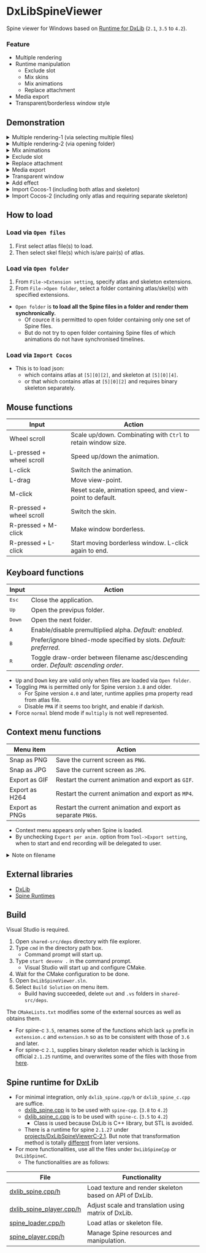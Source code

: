 # DxLibSpineViewer

Spine viewer for Windows based on [Runtime for DxLib](#spine-runtime-for-dxlib) (`2.1`, `3.5` to `4.2`).

### Feature
- Multiple rendering
- Runtime manipulation
  - Exclude slot
  - Mix skins
  - Mix animations
  - Replace attachment
- Media export
- Transparent/borderless window style

## Demonstration

<details><summary>Multiple rendering-1 (via selecting multiple files)</summary>
 
https://github.com/user-attachments/assets/8ca281a2-9fe5-4d4d-a888-f636e06f0608

</details>

<details><summary>Multiple rendering-2 (via opening folder)</summary>

https://github.com/user-attachments/assets/6787f39b-3dd2-47f6-8941-8809ddec6b03
 
</details>

<details><summary>Mix animations</summary>

https://github.com/user-attachments/assets/47ef9037-94d4-4354-8397-b04081dc6697

</details>

<details><summary>Exclude slot</summary>

https://github.com/user-attachments/assets/96f44b4b-1054-4aaf-83a6-1a604160cae4

</details>

<details><summary>Replace attachment</summary>
 
https://github.com/user-attachments/assets/009406d5-71d2-4012-9095-0adc198850d0

</details>

<details><summary>Media export</summary>

https://github.com/user-attachments/assets/fbfa7fb7-6ebf-4660-8d88-d29cf8d16840

</details>
<details><summary>Transparent window</summary>

https://github.com/user-attachments/assets/b67e6ead-7b2b-4035-b1d3-894274bdfafb

</details>

<details><summary>Add effect</summary>

https://github.com/user-attachments/assets/5cd49bca-2fe5-4cd9-9404-6a7381b5364a

</details>

<details><summary>Import Cocos-1 (including both atlas and skeleton)</summary>

https://github.com/user-attachments/assets/d85f0677-d16b-454b-b8e6-8c47af28cb3b

</details>

<details><summary>Import Cocos-2 (including only atlas and requiring separate skeleton)</summary>

https://github.com/user-attachments/assets/3033fef6-aa30-420f-9a2a-5cb1976780e3

</details>


## How to load

### Load via `Open files`

1. First select atlas file(s) to load. 
2. Then select skel file(s) which is/are pair(s) of atlas.

### Load via `Open folder` 

1. From `File->Extension setting`, specify atlas and skeleton extensions.
2. From `File->Open folder`, select a folder containing atlas/skel(s) with specified extensions.

- `Open folder` is __to load all the Spine files in a folder and render them synchronically.__
  - Of cource it is permitted to open folder containing only one set of Spine files. 
  - But do not try to open folder containing Spine files of which animations do not have synchronised timelines.

### Load via `Import Cocos`

- This is to load json:
  - which contains atlas at `[5][0][2]`, and skeleton at `[5][0][4]`.
  - or that which contains atlas at `[5][0][2]` and requires binary skeleton separately. 

## Mouse functions

| Input | Action |
| ---- | ---- |
| Wheel scroll | Scale up/down. Combinating with `Ctrl` to retain window size. |
| L-pressed + wheel scroll | Speed up/down the animation. |
| L-click | Switch the animation. |
| L-drag | Move view-point. |
| M-click | Reset scale, animation speed, and view-point to default. |
| R-pressed + wheel scroll | Switch the skin. |
| R-pressed + M-click | Make window borderless. |
| R-pressed + L-click | Start moving borderless window. L-click again to end. |


## Keyboard functions

| Input | Action |
| --- | --- |
| <kbd>Esc</kbd> | Close the application. |
| <kbd>Up</kbd> | Open the previpus folder. |
| <kbd>Down</kbd> | Open the next folder. |
| <kbd>A</kbd> | Enable/disable premultiplied alpha. _Default: enabled_. | 
| <kbd>B</kbd> | Prefer/ignore blned-mode specified by slots. _Default: preferred_. | 
| <kbd>R</kbd> | Toggle draw-order between filename asc/descending order. _Default: ascending order_. | 

- <kbd>Up</kbd> and <kbd>Down</kbd> key are valid only when files are loaded via `Open folder`.
- Toggling `PMA` is permitted only for Spine version `3.8` and older.
  - For Spine version `4.0` and later, runtime applies pma property read from atlas file.
  - Disable `PMA` if it seems too bright, and enable if darkish.
- Force `normal` blend mode if `multiply` is not well represented.


## Context menu functions

| Menu item | Action |
| ---- | ---- |
| Snap as PNG | Save the current screen as `PNG`. |
| Snap as JPG | Save the current screen as `JPG`. |
| Export as GIF | Restart the current animation and export as `GIF`. |
| Export as H264 | Restart the current animation and export as `MP4`. |
| Export as PNGs | Restart the current animation and export as separate `PNG`s. |

- Context menu appears only when Spine is loaded.
- By unchecking `Export per anim.` option from `Tool->Export setting`, when to start and end recording will be delegated to user.

<details><summary>Note on filename</summary>

- The files are saved in the subdirectory of the execution file.
  -  The folder is named after folder-name when loaded via `Open folder`, and the first atlas filename when via `Select files`.
- `PNG` and `JPG` file will be named like `home_4.475.png` where `home` is animation name, and `4.475` is animation time.
- `GIF` file will be named like `wait.gif` where `wait` is animation name.
- `H264` file will be named like `fp.mp4` where `fp` is animation name.

</details>

## External libraries

- [DxLib](https://dxlib.xsrv.jp/)
- [Spine Runtimes](https://github.com/EsotericSoftware/spine-runtimes)

## Build

Visual Studio is required.
1. Open `shared-src/deps` directory with file explorer.
2. Type `cmd` in the directory path box.
    - Command prompt will start up.
3. Type `start devenv .` in the command prompt.
     - Visual Studio will start up and configure CMake.
4. Wait for the CMake configuration to be done.
5. Open `DxLibSpineViewer.sln`.
6. Select `Build Solution` on menu item.
    - Build having succeeded, delete `out` and `.vs` folders in `shared-src/deps`.

The `CMakeLists.txt` modifies some of the external sources as well as obtains them.
- For spine-c `3.5`, renames some of the functions which lack `sp` prefix in `extension.c` and `extension.h` so as to be consistent with those of `3.6` and later.
- For spine-c `2.1`, supplies binary skeleton reader which is lacking in official `2.1.25` runtime, and overwrites some of the files with those from [here](https://github.com/BithreenGirlen/spine-c-2.1.27).

## Spine runtime for DxLib

- For minimal integration, only `dxlib_spine.cpp/h` or `dxlib_spine_c.cpp` are suffice.
  - [dxlib_spine.cpp](/DxLibSpineCpp/dxlib_spine.cpp) is to be used with `spine-cpp`. (`3.8` to `4.2`)
  - [dxlib_spine_c.cpp](/DxLibSpineC/dxlib_spine_c.cpp) is to be used with `spine-c`. (`3.5` to `4.2`)
    - Class is used because DxLib is C++ library, but STL is avoided.
  - There is a runtime for spine `2.1.27` under [projects/DxLibSpineViewerC-2.1](/projects/DxLibSpineViewerC-2.1). But note that transformation method is totally [different](https://en.esotericsoftware.com/forum/d/3462-spines-non-skewing-transforms) from later versions.
- For more functionalities, use all the files under `DxLibSpineCpp` or `DxLibSpineC`.
  - The functionalities are as follows:

| File | Functionality |
| --- | --- |
| [dxlib_spine.cpp/h](/DxLibSpineCpp/dxlib_spine.h) | Load texture and render skeleton based on API of DxLib. |
| [dxlib_spine_player.cpp/h](/DxLibSpineCpp/dxlib_spine_player.h) | Adjust scale and translation using matrix of DxLib. |
| [spine_loader.cpp/h](/DxLibSpineCpp/spine_loader.h) | Load atlas or skeleton file. |
| [spine_player.cpp/h](/DxLibSpineCpp/spine_player.h) | Manage Spine resources and manipulation. |
